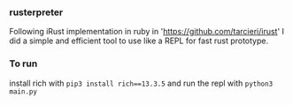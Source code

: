 ### rusterpreter
Following iRust implementation in ruby in 'https://github.com/tarcieri/irust' I did a simple and efficient tool to use like a REPL for fast rust prototype.

### To run
install rich with `pip3 install rich==13.3.5` and run the repl with `python3 main.py`
